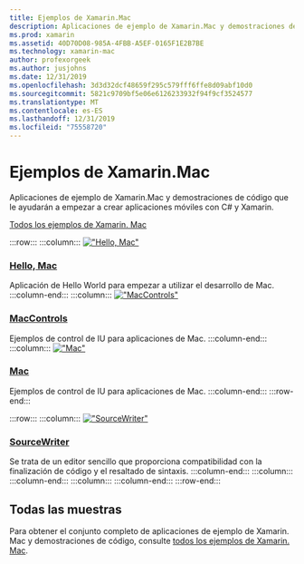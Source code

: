 ```yaml
---
title: Ejemplos de Xamarin.Mac
description: Aplicaciones de ejemplo de Xamarin.Mac y demostraciones de código que le ayudarán a empezar a crear aplicaciones móviles con C# y Xamarin.
ms.prod: xamarin
ms.assetid: 40D70D08-985A-4FBB-A5EF-0165F1E2B7BE
ms.technology: xamarin-mac
author: profexorgeek
ms.author: jusjohns
ms.date: 12/31/2019
ms.openlocfilehash: 3d3d32dcf48659f295c579fff6ffe8d09abf10d0
ms.sourcegitcommit: 5821c9709bf5e06e6126233932f94f9cf3524577
ms.translationtype: MT
ms.contentlocale: es-ES
ms.lasthandoff: 12/31/2019
ms.locfileid: "75558720"
---
```

# <a name="xamarinmac-samples"></a>Ejemplos de Xamarin.Mac

Aplicaciones de ejemplo de Xamarin.Mac y demostraciones de código que le ayudarán a empezar a crear aplicaciones móviles con C# y Xamarin.

[Todos los ejemplos de Xamarin. Mac](https://docs.microsoft.com/samples/browse/?products=xamarin&term=Xamarin.Mac)

:::row:::
    :::column:::
[!["Hello, Mac"](images/hellomac.png)](https://docs.microsoft.com/samples/xamarin/mac-samples/hello-mac/)

### <a name="hello-machttpsdocsmicrosoftcomsamplesxamarinmac-sampleshello-mac"></a>[Hello, Mac](https://docs.microsoft.com/samples/xamarin/mac-samples/hello-mac/)

Aplicación de Hello World para empezar a utilizar el desarrollo de Mac.
    :::column-end:::
    :::column:::
[!["MacControls"](images/controls.png)](https://docs.microsoft.com/samples/xamarin/mac-samples/maccontrols/)

### <a name="maccontrolshttpsdocsmicrosoftcomsamplesxamarinmac-samplesmaccontrols"></a>[MacControls](https://docs.microsoft.com/samples/xamarin/mac-samples/maccontrols/)

Ejemplos de control de IU para aplicaciones de Mac.
    :::column-end:::
    :::column:::
[!["Mac"](images/images.png)](https://docs.microsoft.com/samples/xamarin/mac-samples/macimages/)

### <a name="macimageshttpsdocsmicrosoftcomsamplesxamarinmac-samplesmacimages"></a>[Mac](https://docs.microsoft.com/samples/xamarin/mac-samples/macimages/)

Ejemplos de control de IU para aplicaciones de Mac.
    :::column-end:::
:::row-end:::

:::row:::
    :::column:::
[!["SourceWriter"](images/sourcewriter.png)](https://docs.microsoft.com/samples/xamarin/mac-samples/sourcewriter/)

### <a name="sourcewriterhttpsdocsmicrosoftcomsamplesxamarinmac-samplessourcewriter"></a>[SourceWriter](https://docs.microsoft.com/samples/xamarin/mac-samples/sourcewriter/)

Se trata de un editor sencillo que proporciona compatibilidad con la finalización de código y el resaltado de sintaxis.
    :::column-end:::
    :::column:::
    :::column-end:::
    :::column:::
    :::column-end:::
:::row-end:::

## <a name="all-samples"></a>Todas las muestras

Para obtener el conjunto completo de aplicaciones de ejemplo de Xamarin. Mac y demostraciones de código, consulte [todos los ejemplos de Xamarin. Mac](https://docs.microsoft.com/samples/browse/?products=xamarin&term=Xamarin.Mac).

